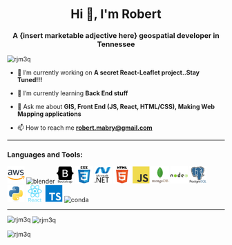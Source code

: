 
<h1 align="center">Hi 👋, I'm Robert</h1>
<h3 align="center">A {insert marketable adjective here} geospatial developer in Tennessee</h3>


<p align="left"> <img src="https://komarev.com/ghpvc/?username=rjm3q&label=Snoopers/Poopers&color=dd502c&style=flat" alt="rjm3q" /> </p>

- 🔭 I’m currently working on **A secret React-Leaflet project..Stay Tuned!!!**

- 🌱 I’m currently learning **Back End stuff**

- 💬 Ask me about **GIS, Front End (JS, React, HTML/CSS), Making Web Mapping applications**

- 📫 How to reach me **robert.mabry@gmail.com**

---

<h3 align="left">Languages and Tools:</h3>
<p align="left"> 
  <img src="https://raw.githubusercontent.com/devicons/devicon/master/icons/amazonwebservices/amazonwebservices-original-wordmark.svg" alt="aws" width="40" height="40" style="padding-right:10"/> 
  <img src="https://download.blender.org/branding/community/blender_community_badge_white.svg" alt="blender" width="40" height="40" style="padding-right:10"/>
  <img src="https://raw.githubusercontent.com/devicons/devicon/master/icons/bootstrap/bootstrap-plain-wordmark.svg" alt="bootstrap" width="40" height="40" style="padding-right:10"/>
  <img src="https://raw.githubusercontent.com/devicons/devicon/master/icons/css3/css3-original-wordmark.svg" alt="css3" width="40" height="40" style="padding-right:10"/> </a> 
  <img src="https://raw.githubusercontent.com/devicons/devicon/master/icons/dot-net/dot-net-original-wordmark.svg" alt="dotnet" width="40" height="40" style="padding-right:10"/>
  <img src="https://raw.githubusercontent.com/devicons/devicon/master/icons/html5/html5-original-wordmark.svg" alt="html5" width="40" height="40" style="padding-right:10"/>
  <img src="https://raw.githubusercontent.com/devicons/devicon/master/icons/javascript/javascript-original.svg" alt="javascript" width="40" height="40" style="padding-right:10"/>
  <img src="https://raw.githubusercontent.com/devicons/devicon/master/icons/mongodb/mongodb-original-wordmark.svg" alt="mongodb" width="40" height="40" style="padding-right:10"/>
  <img src="https://raw.githubusercontent.com/devicons/devicon/master/icons/nodejs/nodejs-original-wordmark.svg" alt="nodejs" width="40" height="40" style="padding-right:10"/>
  <img src="https://raw.githubusercontent.com/devicons/devicon/master/icons/postgresql/postgresql-original-wordmark.svg" alt="postgresql" width="40" height="40" style="padding-right:10"/>
  <img src="https://raw.githubusercontent.com/devicons/devicon/master/icons/python/python-original.svg" alt="python" width="40" height="40" style="padding-right:10"/>
  <img src="https://raw.githubusercontent.com/devicons/devicon/master/icons/react/react-original-wordmark.svg" alt="react" width="40" height="40" style="padding-right:10"/>
  <img src="https://raw.githubusercontent.com/devicons/devicon/master/icons/typescript/typescript-original.svg" alt="typescript" width="40" height="40" style="padding-right:10"/>
  <img src="https://cdn.jsdelivr.net/gh/devicons/devicon/icons/anaconda/anaconda-original-wordmark.svg" alt="conda" width="40" height="40" style="padding-right:10"/>
</p>

---
<p><img align="left" src="https://github-readme-stats.vercel.app/api/top-langs?username=rjm3q&show_icons=true&theme=tokyonight&locale=en&layout=compact" alt="rjm3q" /></p>

<p>&nbsp;<img align="center" src="https://github-readme-stats.vercel.app/api?username=rjm3q&show_icons=true&theme=tokyonight&locale=en" alt="rjm3q" /></p>

<p><img align="center" src="https://github-readme-streak-stats.herokuapp.com/?user=rjm3q&theme=dark" alt="rjm3q" /></p>
